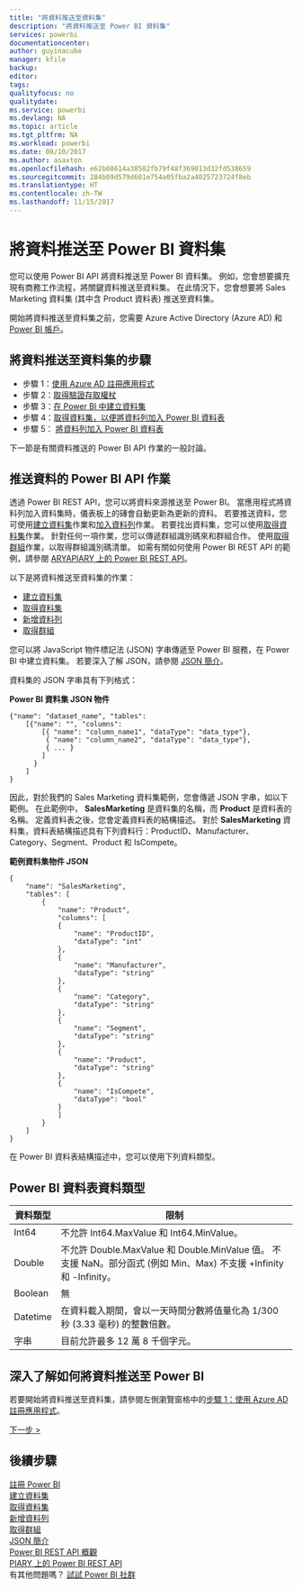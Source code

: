 ```yaml
---
title: "將資料推送至資料集"
description: "將資料推送至 Power BI 資料集"
services: powerbi
documentationcenter: 
author: guyinacube
manager: kfile
backup: 
editor: 
tags: 
qualityfocus: no
qualitydate: 
ms.service: powerbi
ms.devlang: NA
ms.topic: article
ms.tgt_pltfrm: NA
ms.workload: powerbi
ms.date: 08/10/2017
ms.author: asaxton
ms.openlocfilehash: e62b08614a38502fb79f48f369013d32fd538659
ms.sourcegitcommit: 284b09d579d601e754a05fba2a4025723724f8eb
ms.translationtype: HT
ms.contentlocale: zh-TW
ms.lasthandoff: 11/15/2017
---
```

# <a name="push-data-into-a-power-bi-dataset"></a>將資料推送至 Power BI 資料集
您可以使用 Power BI API 將資料推送至 Power BI 資料集。 例如，您會想要擴充現有商務工作流程，將關鍵資料推送至資料集。 在此情況下，您會想要將 Sales Marketing 資料集 (其中含 Product 資料表) 推送至資料集。

開始將資料推送至資料集之前，您需要 Azure Active Directory (Azure AD) 和 [Power BI 帳戶](create-an-azure-active-directory-tenant.md)。

## <a name="steps-to-push-data-into-a-dataset"></a>將資料推送至資料集的步驟
* 步驟 1：[使用 Azure AD 註冊應用程式](walkthrough-push-data-register-app-with-azure-ad.md)
* 步驟 2：[取得驗證存取權杖](walkthrough-push-data-get-token.md)
* 步驟 3：[在 Power BI 中建立資料集](walkthrough-push-data-create-dataset.md)
* 步驟 4：[取得資料集，以便將資料列加入 Power BI 資料表](walkthrough-push-data-get-datasets.md)
* 步驟 5： [將資料列加入 Power BI 資料表](walkthrough-push-data-add-rows.md)

下一節是有關資料推送的 Power BI API 作業的一般討論。

## <a name="power-bi-api-operations-to-push-data"></a>推送資料的 Power BI API 作業
透過 Power BI REST API，您可以將資料來源推送至 Power BI。 當應用程式將資料列加入資料集時，儀表板上的磚會自動更新為更新的資料。 若要推送資料，您可使用[建立資料集](https://msdn.microsoft.com/library/mt203562.aspx)作業和[加入資料列](https://msdn.microsoft.com/library/mt203561.aspx)作業。 若要找出資料集，您可以使用[取得資料集](https://msdn.microsoft.com/library/mt203567.aspx)作業。 針對任何一項作業，您可以傳遞群組識別碼來和群組合作。 使用[取得群組](https://msdn.microsoft.com/library/mt243842.aspx)作業，以取得群組識別碼清單。 如需有關如何使用 Power BI REST API 的範例，請參閱 [ARYAPIARY 上的 Power BI REST API](http://docs.powerbi.apiary.io/)。

以下是將資料推送至資料集的作業：

* [建立資料集](https://msdn.microsoft.com/library/mt203562.aspx)
* [取得資料集](https://msdn.microsoft.com/library/mt203567.aspx)
* [新增資料列](https://msdn.microsoft.com/library/mt203561.aspx)
* [取得群組](https://msdn.microsoft.com/library/mt243842.aspx)

您可以將 JavaScript 物件標記法 (JSON) 字串傳遞至 Power BI 服務，在 Power BI 中建立資料集。 若要深入了解 JSON，請參閱 [JSON 簡介](http://json.org/)。

資料集的 JSON 字串具有下列格式：

**Power BI 資料集 JSON 物件**

    {"name": "dataset_name", "tables":
        [{"name": "", "columns":
            [{ "name": "column_name1", "dataType": "data_type"},
             { "name": "column_name2", "dataType": "data_type"},
             { ... }
            ]
          }
        ]
    }

因此，對於我們的 Sales Marketing 資料集範例，您會傳遞 JSON 字串，如以下範例。 在此範例中， **SalesMarketing** 是資料集的名稱，而 **Product** 是資料表的名稱。 定義資料表之後，您會定義資料表的結構描述。 對於 **SalesMarketing** 資料集，資料表結構描述具有下列資料行：ProductID、Manufacturer、Category、Segment、Product 和 IsCompete。

**範例資料集物件 JSON**

    {
        "name": "SalesMarketing",
        "tables": [
            {
                "name": "Product",
                "columns": [
                {
                    "name": "ProductID",
                    "dataType": "int"
                },
                {
                    "name": "Manufacturer",
                    "dataType": "string"
                },
                {
                    "name": "Category",
                    "dataType": "string"
                },
                {
                    "name": "Segment",
                    "dataType": "string"
                },
                {
                    "name": "Product",
                    "dataType": "string"
                },
                {
                    "name": "IsCompete",
                    "dataType": "bool"
                }
                ]
            }
        ]
    }

在 Power BI 資料表結構描述中，您可以使用下列資料類型。

## <a name="power-bi-table-data-types"></a>Power BI 資料表資料類型
| **資料類型** | **限制** |
| --- | --- |
| Int64 |不允許 Int64.MaxValue 和 Int64.MinValue。 |
| Double |不允許 Double.MaxValue 和 Double.MinValue 值。 不支援 NaN。部分函式 (例如 Min、Max) 不支援 +Infinity 和 -Infinity。 |
| Boolean |無 |
| Datetime |在資料載入期間，會以一天時間分數將值量化為 1/300 秒 (3.33 毫秒) 的整數倍數。 |
| 字串 |目前允許最多 12 萬 8 千個字元。 |

## <a name="learn-more-about-pushing-data-into-power-bi"></a>深入了解如何將資料推送至 Power BI
若要開始將資料推送至資料集，請參閱左側瀏覽窗格中的[步驟 1：使用 Azure AD 註冊應用程式](walkthrough-push-data-register-app-with-azure-ad.md)。

[下一步 >](walkthrough-push-data-register-app-with-azure-ad.md)

## <a name="next-steps"></a>後續步驟
[註冊 Power BI](create-an-azure-active-directory-tenant.md)  
[建立資料集](https://msdn.microsoft.com/library/mt203562.aspx)  
[取得資料集](https://msdn.microsoft.com/library/mt203567.aspx)  
[新增資料列](https://msdn.microsoft.com/library/mt203561.aspx)  
[取得群組](https://msdn.microsoft.com/library/mt243842.aspx)  
[JSON 簡介](http://json.org/)  
[Power BI REST API 概觀](overview-of-power-bi-rest-api.md)  
[PIARY 上的 Power BI REST API](http://docs.powerbi.apiary.io/)  
有其他問題嗎？ [試試 Power BI 社群](http://community.powerbi.com/)

